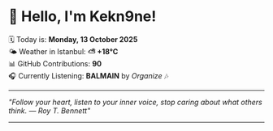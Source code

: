 # 👋 Hello, I'm Kekn9ne!

🗓️ Today is: **Monday, 13 October 2025**  
🌤️ Weather in Istanbul: **⛅️  +18°C**  
📊 GitHub Contributions: **90**  
🎧 Currently Listening: **BALMAIN** by *Organize* 🎶

---

_"Follow your heart, listen to your inner voice, stop caring about what others think. — *Roy T. Bennett*"_

---
